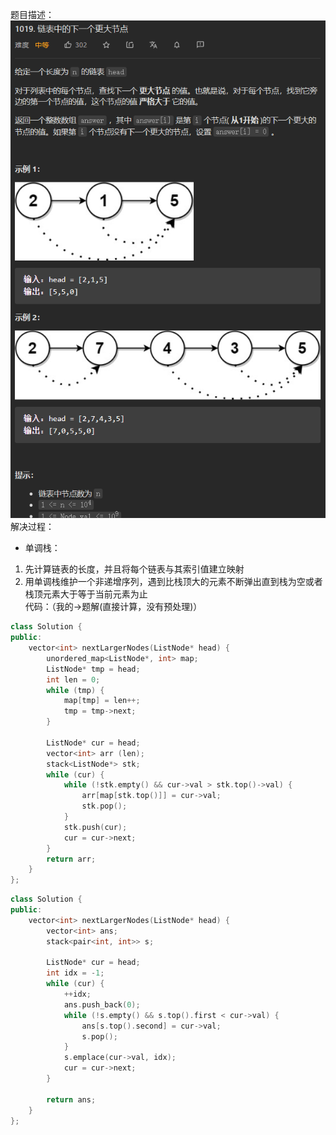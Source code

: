题目描述：  
![image](/basicaldatastructure/linkedlist/image/image22.png)  
解决过程：  
- 单调栈：
1. 先计算链表的长度，并且将每个链表与其索引值建立映射
2. 用单调栈维护一个非递增序列，遇到比栈顶大的元素不断弹出直到栈为空或者栈顶元素大于等于当前元素为止  
代码：（我的→题解(直接计算，没有预处理)）  
```cpp
class Solution {
public:
    vector<int> nextLargerNodes(ListNode* head) {
        unordered_map<ListNode*, int> map;
        ListNode* tmp = head;
        int len = 0;
        while (tmp) {
            map[tmp] = len++;
            tmp = tmp->next;
        }

        ListNode* cur = head;
        vector<int> arr (len);
        stack<ListNode*> stk;
        while (cur) {
            while (!stk.empty() && cur->val > stk.top()->val) {
                arr[map[stk.top()]] = cur->val;
                stk.pop();
            }
            stk.push(cur);
            cur = cur->next;
        }
        return arr;
    }
};
```  
```cpp
class Solution {
public:
    vector<int> nextLargerNodes(ListNode* head) {
        vector<int> ans;
        stack<pair<int, int>> s;

        ListNode* cur = head;
        int idx = -1;
        while (cur) {
            ++idx;
            ans.push_back(0);
            while (!s.empty() && s.top().first < cur->val) {
                ans[s.top().second] = cur->val;
                s.pop();
            }
            s.emplace(cur->val, idx);
            cur = cur->next;
        }

        return ans;
    }
};
```